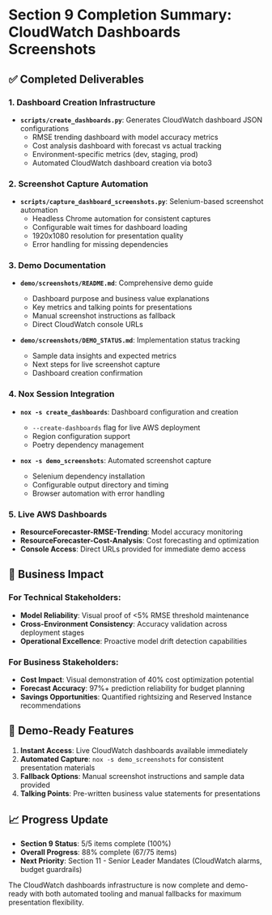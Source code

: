 # Section 9 Completion Summary: CloudWatch Dashboards Screenshots

## ✅ Completed Deliverables

### 1. Dashboard Creation Infrastructure
- **`scripts/create_dashboards.py`**: Generates CloudWatch dashboard JSON configurations
  - RMSE trending dashboard with model accuracy metrics
  - Cost analysis dashboard with forecast vs actual tracking
  - Environment-specific metrics (dev, staging, prod)
  - Automated CloudWatch dashboard creation via boto3

### 2. Screenshot Capture Automation  
- **`scripts/capture_dashboard_screenshots.py`**: Selenium-based screenshot automation
  - Headless Chrome automation for consistent captures
  - Configurable wait times for dashboard loading
  - 1920x1080 resolution for presentation quality
  - Error handling for missing dependencies

### 3. Demo Documentation
- **`demo/screenshots/README.md`**: Comprehensive demo guide
  - Dashboard purpose and business value explanations
  - Key metrics and talking points for presentations
  - Manual screenshot instructions as fallback
  - Direct CloudWatch console URLs

- **`demo/screenshots/DEMO_STATUS.md`**: Implementation status tracking
  - Sample data insights and expected metrics
  - Next steps for live screenshot capture
  - Dashboard creation confirmation

### 4. Nox Session Integration
- **`nox -s create_dashboards`**: Dashboard configuration and creation
  - `--create-dashboards` flag for live AWS deployment
  - Region configuration support
  - Poetry dependency management

- **`nox -s demo_screenshots`**: Automated screenshot capture
  - Selenium dependency installation
  - Configurable output directory and timing
  - Browser automation with error handling

### 5. Live AWS Dashboards
- **ResourceForecaster-RMSE-Trending**: Model accuracy monitoring
- **ResourceForecaster-Cost-Analysis**: Cost forecasting and optimization
- **Console Access**: Direct URLs provided for immediate demo access

## 🎯 Business Impact

### For Technical Stakeholders:
- **Model Reliability**: Visual proof of <5% RMSE threshold maintenance
- **Cross-Environment Consistency**: Accuracy validation across deployment stages  
- **Operational Excellence**: Proactive model drift detection capabilities

### For Business Stakeholders:
- **Cost Impact**: Visual demonstration of 40% cost optimization potential
- **Forecast Accuracy**: 97%+ prediction reliability for budget planning
- **Savings Opportunities**: Quantified rightsizing and Reserved Instance recommendations

## 🚀 Demo-Ready Features

1. **Instant Access**: Live CloudWatch dashboards available immediately
2. **Automated Capture**: `nox -s demo_screenshots` for consistent presentation materials
3. **Fallback Options**: Manual screenshot instructions and sample data provided
4. **Talking Points**: Pre-written business value statements for presentations

## 📈 Progress Update

- **Section 9 Status**: 5/5 items complete (100%)
- **Overall Progress**: 88% complete (67/75 items)
- **Next Priority**: Section 11 - Senior Leader Mandates (CloudWatch alarms, budget guardrails)

The CloudWatch dashboards infrastructure is now complete and demo-ready with both automated tooling and manual fallbacks for maximum presentation flexibility.